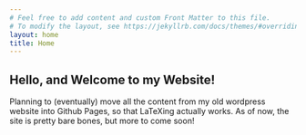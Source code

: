 ```yaml
---
# Feel free to add content and custom Front Matter to this file.
# To modify the layout, see https://jekyllrb.com/docs/themes/#overriding-theme-defaults
layout: home
title: Home
---
```


## Hello, and Welcome to my Website!

Planning to (eventually) move all the content from my old wordpress website into Github Pages, so that LaTeXing actually works. As of now, the site is pretty bare bones, but more to come soon!


